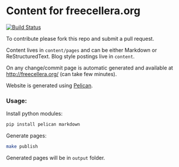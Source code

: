# Content for freecellera.org

[![Build Status](https://travis-ci.org/Freecellera/freecellera.github.io.svg?branch=sources)](https://travis-ci.org/Freecellera/freecellera.github.io)

To contribute please fork this repo and submit a pull request.

Content lives in `content/pages` and can be either Markdown or ReStructuredText.  Blog style postings live in `content`.

On any change/commit page is automatic generated and available at http://freecellera.org/ (can take few minutes).

Website is generated using [Pelican](http://docs.getpelican.com/en/3.5.0/).

### Usage:

Install python modules:
```bash
pip install pelican markdown
```

Generate pages:
```bash
make publish
```

Generated pages will be in `output` folder.
